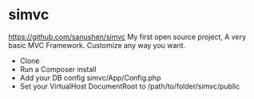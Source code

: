# simvc
https://github.com/sanushen/simvc
My first open source project, A very basic MVC Framework. Customize any way you want.

- Clone
- Run a Composer install
- Add your DB config simvc/App/Config.php
- Set your VirtualHost DocumentRoot to /path/to/folder/simvc/public
